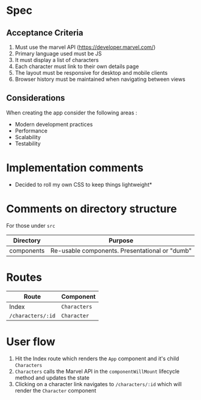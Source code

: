# Spec
## Acceptance Criteria
1. Must use the marvel API (https://developer.marvel.com/)
1. Primary language used must be JS
1. It must display a list of characters
1. Each character must link to their own details page
1. The layout must be responsive for desktop and mobile clients
1. Browser history must be maintained when navigating between views

## Considerations
When creating the app consider the following areas :
* Modern development practices
* Performance
* Scalability 
* Testability

# Implementation comments
* Decided to roll my own CSS to keep things lightweight*

# Comments on directory structure
For those under `src`

|Directory                    |Purpose                                            |
|-----------------------------|---------------------------------------------------|
|components                   |Re-usable components. Presentational or "dumb"     |

# Routes
|Route             |Component    |
|------------------|-------------|
|Index             |`Characters` |
|`/characters/:id` |`Character`  |

# User flow
1. Hit the Index route which renders the `App` component and it's child `Characters`
1. `Characters` calls the Marvel API in the `componentWillMount` lifecycle method and updates the state
1. Clicking on a character link navigates to `/characters/:id` which will render the `Character` component